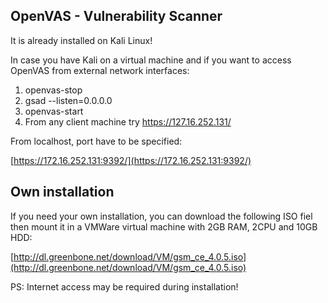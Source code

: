 ## OpenVAS - Vulnerability Scanner

It is already installed on Kali Linux!

In case you have Kali on a virtual machine and if you want to access OpenVAS from external network interfaces:

  1. openvas-stop
  1. gsad --listen=0.0.0.0
  1. openvas-start
  4. From any client machine try https://127.16.252.131/

From localhost, port have to be specified:

[https://172.16.252.131:9392/](https://172.16.252.131:9392/)

## Own installation

If you need your own installation, you can download the following ISO fiel then mount it in a VMWare virtual machine with 2GB RAM, 2CPU and 10GB HDD:

[http://dl.greenbone.net/download/VM/gsm_ce_4.0.5.iso](http://dl.greenbone.net/download/VM/gsm_ce_4.0.5.iso)

PS: Internet access may be required during installation!

## 